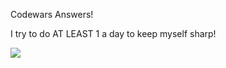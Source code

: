 Codewars Answers!

I try to do AT LEAST 1 a day to keep myself sharp!

<a href="https://www.codewars.com/users/CodingCerberus"> <img src="https://www.codewars.com/users/CodingCerberus/badges/large"> </a>
